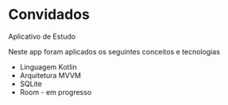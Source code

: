 # Convidados

Aplicativo de Estudo

Neste app foram aplicados os seguintes conceitos e tecnologias

* Linguagem Kotlin
* Arquitetura MVVM
* SQLite
* Room - em progresso

